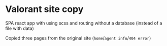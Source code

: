# Valorant site copy 

SPA react app with using scss and routing without a database (instead of a file with data)

Сopied three pages from the original site (`home`/`agent info`/`404 error`)